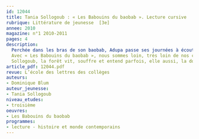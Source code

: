```yaml
---
id: 12044
title: Tania Sollogoub : « Les Babouins du baobab ». Lecture cursive
rubrique: Littérature de jeunesse  [3e]
annee: 2010
magazine: n°1 2010-2011
pages: 4
description: 
  Perchée dans les bras de son baobab, Adupa passe ses journées à écouter le chant de la jungle. Elle parle aux arbres. Elle est la fille de la forêt. Cela fait sept ans qu’elle est arrivée au village indien des Mbayas, sur les bords de l’Orénoque. Adupa a vu ce que les autres ignorent encore. Le cœur de la jungle saigne depuis plusieurs semaines : le chemin de fer des Blancs détruit les arbres, les animaux, les Indiens, peut-être même le souffle du monde. Personne ne veut la croire. Personne, en dehors des babouins du baobab. Eux savent. C’est la guerre. Ils vont devoir agir.
  Avec « Les Babouins du baobab », nous sommes loin, très loin de nos contrées, en Amazonie, dans la forêt immense, le long de l’Orénoque. Mais, dans le roman de Tania
  Sollogoub, la forêt vit, souffre et entend parfois, elle aussi, la douleur des hommes et des femmes. Car elle aussi a commencé à mourir...
article_pdf: 12044.pdf
revue: L’école des lettres des collèges
auteurs:
- Dominique Blum
auteur_jeunesse:
- Tania Sollogoub
niveau_etudes:
- troisième
oeuvres:
- Les Babouins du baobab
programmes:
- lecture - histoire et monde contemporains
---
```

